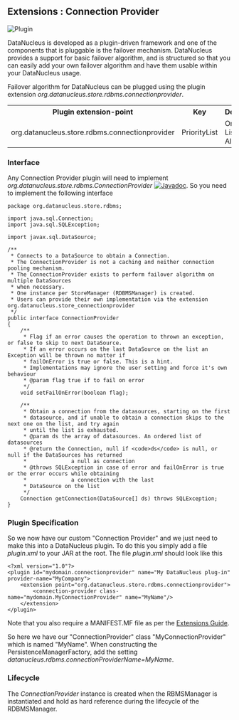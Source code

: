 <head><title>Extensions : Connection Provider</title></head>

## Extensions : Connection Provider
![Plugin](../../images/nucleus_plugin.gif)

DataNucleus is developed as a plugin-driven framework and one of the components that is 
pluggable is the failover mechanism. DataNucleus provides a support for basic failover algorithm, 
and is structured so that you can easily add your own failover algorithm and have them usable within 
your DataNucleus usage.

Failover algorithm for DataNucleus can be plugged using the plugin extension _org.datanucleus.store.rdbms.connectionprovider_.

<table>
    <tr>
        <th>Plugin extension-point</th>
        <th>Key</th>
        <th>Description</th>
        <th width="80">Location</th>
    </tr>
    <tr>
        <td>org.datanucleus.store.rdbms.connectionprovider</td>
        <td>PriorityList</td>
        <td>Ordered List Algorithm</td>
        <td>datanucleus-rdbms</td>
    </tr>
</table>

### Interface

Any Connection Provider plugin will need to implement _org.datanucleus.store.rdbms.ConnectionProvider_
[![Javadoc](../../images/javadoc.gif)](http://www.datanucleus.org/javadocs/store.rdbms/latest/org/datanucleus/store/rdbms/ConnectionProvider.html).
So you need to implement the following interface

	package org.datanucleus.store.rdbms;
	
	import java.sql.Connection;
	import java.sql.SQLException;
	
	import javax.sql.DataSource;
	
	/**
	 * Connects to a DataSource to obtain a Connection.
	 * The ConnectionProvider is not a caching and neither connection pooling mechanism.
	 * The ConnectionProvider exists to perform failover algorithm on multiple DataSources
	 * when necessary.
	 * One instance per StoreManager (RDBMSManager) is created.
	 * Users can provide their own implementation via the extension org.datanucleus.store_connectionprovider 
	 */
	public interface ConnectionProvider
	{
    	/**
    	 * Flag if an error causes the operation to thrown an exception, or false to skip to next DataSource. 
    	 * If an error occurs on the last DataSource on the list an Exception will be thrown no matter if 
    	 * failOnError is true or false. This is a hint. 
    	 * Implementations may ignore the user setting and force it's own behaviour
    	 * @param flag true if to fail on error
    	 */
    	void setFailOnError(boolean flag);
    	
    	/**
    	 * Obtain a connection from the datasources, starting on the first
    	 * datasource, and if unable to obtain a connection skips to the next one on the list, and try again 
    	 * until the list is exhausted.
    	 * @param ds the array of datasources. An ordered list of datasources
    	 * @return the Connection, null if <code>ds</code> is null, or null if the DataSources has returned 
    	 *              a null as connection
    	 * @throws SQLException in case of error and failOnError is true or the error occurs while obtaining 
    	 *              a connection with the last
    	 * DataSource on the list
	     */
    	Connection getConnection(DataSource[] ds) throws SQLException;
	}

### Plugin Specification

So we now have our custom "Connection Provider" and we just need to make this into a DataNucleus 
plugin. To do this you simply add a file _plugin.xml_ to your JAR at the root. The file _plugin.xml_ should look like this

	<?xml version="1.0"?>
	<plugin id="mydomain.connectionprovider" name="My DataNucleus plug-in" provider-name="MyCompany">
    	<extension point="org.datanucleus.store.rdbms.connectionprovider">
       		<connection-provider class-name="mydomain.MyConnectionProvider" name="MyName"/>
    	</extension>
	</plugin>

Note that you also require a MANIFEST.MF file as per the [Extensions Guide](index.html).

So here we have our "ConnectionProvider" class "MyConnectionProvider" which is named "MyName". 
When constructing the PersistenceManagerFactory, add the setting 
_datanucleus.rdbms.connectionProviderName=MyName_.

### Lifecycle

The _ConnectionProvider_ instance is created when the RBMSManager is instantiated and hold as hard reference during the lifecycle of the RDBMSManager.
